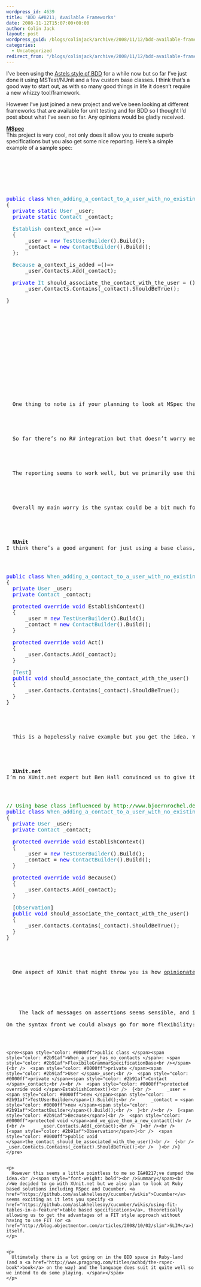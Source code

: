 ```yaml
---
wordpress_id: 4639
title: 'BDD &#8211; Available Frameworks'
date: 2008-11-12T15:07:00+00:00
author: Colin Jack
layout: post
wordpress_guid: /blogs/colinjack/archive/2008/11/12/bdd-available-frameworks.aspx
categories:
  - Uncategorized
redirect_from: "/blogs/colinjack/archive/2008/11/12/bdd-available-frameworks.aspx/"
---
```

I&#8217;ve been using the [Astels style of BDD](http://blog.daveastels.com/files/BDD_Intro.pdf) for a while now but so far I&#8217;ve just done it using MSTest/NUnit and a few custom base classes. I think that&#8217;s a good way to start out, as with so many good things in life it doesn&#8217;t require a new whizzy tool/framework.

However I&#8217;ve just joined a new project and we&#8217;ve been looking at different frameworks that are available for unit testing and for BDD so I thought I&#8217;d post about what I&#8217;ve seen so far. Any opinions would be gladly received.

[<span style="font-weight: bold">MSpec</span>](http://codebetter.com/blogs/aaron.jensen/archive/2008/05/08/introducing-machine-specifications-or-mspec-for-short.aspx)  
This project is very cool, not only does it allow you to create superb specifications but you also get some nice reporting. Here&#8217;s a simple example of a sample spec:

<pre><p>
  &nbsp;
</p>

<pre><span style="color: #0000ff">public class </span><span style="color: #2b91af">When_adding_a_contact_to_a_user_with_no_existing_contacts<br /></span>{<br />  <span style="color: #0000ff">private static </span><span style="color: #2b91af">User </span>_user;<br />  <span style="color: #0000ff">private static </span><span style="color: #2b91af">Contact </span>_contact;<br /><br />  <span style="color: #2b91af">Establish </span>context_once =()=&gt;<br />  {<br />      _user = <span style="color: #0000ff">new </span><span style="color: #2b91af">TestUserBuilder</span>().Build();<br />      _contact = <span style="color: #0000ff">new </span><span style="color: #2b91af">ContactBuilder</span>().Build();<br />  };<br /><br />  <span style="color: #2b91af">Because </span>a_context_is_added =()=&gt;<br />      _user.Contacts.Add(_contact);<br /><br />  <span style="color: #0000ff">private </span><span style="color: #2b91af">It </span>should_associate_the_contact_with_the_user = () =&gt;<br />      _user.Contacts.Contains(_contact).ShouldBeTrue();<br />                                                           <br />}</pre>


<p>
  <a href="http://11011.net/software/vspaste"></a>
</p>


<p>
  &nbsp;
</p>


<p>
  One thing to note is if your planning to look at MSpec then you&#8217;ll probably want to download the <a href="http://codebetter.com/blogs/aaron.jensen/archive/2008/10/22/machine-has-moved.aspx">Machine codebase</a> since there aren&#8217;t many examples of using <a href="http://codebetter.com/blogs/aaron.jensen/archive/2008/05/08/introducing-machine-specifications-or-mspec-for-short.aspx">MSpec</a> on the Web the examples with Machine are a good starting point.
</p>


<p>
  So far there&#8217;s no R# integration but that doesn&#8217;t worry me at all as if needed it will come and this is still a very early version. 
</p>


<p>
  The reporting seems to work well, but we primarily use this style for unit/integration tests and so we are unlikely to present the reports outside the development team. Having said that <a href="http://codebetter.com/blogs/aaron.jensen/archive/2008/10/19/bdd-consider-your-audience.aspx">Aaron pointed out</a> that they can be useful within the development team, which makes a lot of sense.
</p>


<p>
  Overall my main worry is the syntax could be a bit much for some people, in particular if you go for the compact style:
</p>


<p>
  <span style="font-weight: bold">NUnit</span><br />I think there&#8217;s a good argument for just using a base class, especially when you are getting going with the approach: 
</p>


<pre><span style="color: #0000ff">public class </span><span style="color: #2b91af">When_adding_a_contact_to_a_user_with_no_existing_contacts </span>: <span style="color: #2b91af">SpecificationBaseNUnit<br /></span>{<br />  <span style="color: #0000ff">private </span><span style="color: #2b91af">User </span>_user;<br />  <span style="color: #0000ff">private </span><span style="color: #2b91af">Contact </span>_contact;<br /><br />  <span style="color: #0000ff">protected override void </span>EstablishContext()<br />  {<br />      _user = <span style="color: #0000ff">new </span><span style="color: #2b91af">TestUserBuilder</span>().Build();<br />      _contact = <span style="color: #0000ff">new </span><span style="color: #2b91af">ContactBuilder</span>().Build();<br />  }<br /><br />  <span style="color: #0000ff">protected override void </span>Act()<br />  {<br />      _user.Contacts.Add(_contact);<br />  }<br /><br />  [<span style="color: #2b91af">Test</span>]<br />  <span style="color: #0000ff">public void </span>should_associate_the_contact_with_the_user()<br />  {<br />      _user.Contacts.Contains(_contact).ShouldBeTrue();<br />  }<br />}</pre>


<p>
  This is a hopelessly naive example but you get the idea. You lose some of the syntax niceness, suddenly the specs themselves take up multiple lines because of all the curlies. You&#8217;ve also lost reporting, unless you put in some work yourself. However it is a little easier to understand and when introducing TDD/BDD that could be important.
</p>


<p>
  <span style="font-weight: bold">XUnit.net</span><br />I&#8217;m no XUnit.net expert but Ben Hall convinced us to give it a shot by recommending it and it is very nice. You can read about an approach that works <a href="http://www.bjoernrochel.de/2008/10/04/introducing-xunitbddextensions/">here</a>. If you use the specification base class described in that post you might end up with this:
</p>


<pre><span style="color: #008000">// Using base class influenced by http://www.bjoernrochel.de/2008/10/04/introducing-xunitbddextensions/<br /></span><span style="color: #0000ff">public class </span><span style="color: #2b91af">When_adding_a_contact_to_a_user_with_no_existing_contacts </span>: <span style="color: #2b91af">SpecificationBase<br /></span>{<br />  <span style="color: #0000ff">private </span><span style="color: #2b91af">User </span>_user;<br />  <span style="color: #0000ff">private </span><span style="color: #2b91af">Contact </span>_contact;<br /><br />  <span style="color: #0000ff">protected override void </span>EstablishContext()<br />  {<br />      _user = <span style="color: #0000ff">new </span><span style="color: #2b91af">TestUserBuilder</span>().Build();<br />      _contact = <span style="color: #0000ff">new </span><span style="color: #2b91af">ContactBuilder</span>().Build();<br />  }<br /><br />  <span style="color: #0000ff">protected override void </span>Because()<br />  {<br />      _user.Contacts.Add(_contact);<br />  }<br /><br />  [<span style="color: #2b91af">Observation</span>]<br />  <span style="color: #0000ff">public void </span>should_associate_the_contact_with_the_user()<br />  {<br />      _user.Contacts.Contains(_contact).ShouldBeTrue();<br />  }<br />}</pre>


<p>
  One aspect of XUnit that might throw you is how <a href="http://www.codeplex.com/xunit/Wiki/View.aspx?title=Comparisons">opinionated</a> it is, which could be an advantage or a disadvantage. An example is that it&#8217;s aiming for each test to run in isolation, so the fixture class is re-created each time and if you really want to reuse the fixture you implement <span style="font-style: italic"><span class="codeInline">IUseFixture. </span></span><span><span class="codeInline">I guess this is a very safe approach because it means tests/specs are extremely unlikely to affect each other, but it actually seems over-kill if you&#8217;re using a style where the specification methods only assert (no side-effects).</p>
  
  
  <p>
    </span></span><span><span class="codeInline">The lack of messages on assertions seems sensible, and it is for small focused BDD specifications, but if you use it for integration testing you would want the option of adding a message in.</span></span><br /><span><span class="codeInline"><br />On the syntax front we could always go for more flexibility:</p>
    
    
    <pre><span style="color: #0000ff">public class </span><span style="color: #2b91af">When_a_user_has_no_contacts </span>: <span style="color: #2b91af">FlexibileGrammarSpecificationBase<br /></span>{<br />  <span style="color: #0000ff">private </span><span style="color: #2b91af">User </span>_user;<br />  <span style="color: #0000ff">private </span><span style="color: #2b91af">Contact </span>_contact;<br /><br />  <span style="color: #0000ff">protected override void </span>EstablishContext()<br />  {<br />      _user = <span style="color: #0000ff">new </span><span style="color: #2b91af">TestUserBuilder</span>().Build();<br />      _contact = <span style="color: #0000ff">new </span><span style="color: #2b91af">ContactBuilder</span>().Build();<br />  }<br /><br />  [<span style="color: #2b91af">Because</span>]<br />  <span style="color: #0000ff">protected void </span>and_we_give_them_a_new_contact()<br />  {<br />      _user.Contacts.Add(_contact);<br />  }<br /><br />  [<span style="color: #2b91af">Observation</span>]<br />  <span style="color: #0000ff">public void </span>the_contact_should_be_associated_with_the_user()<br />  {<br />      _user.Contacts.Contains(_contact).ShouldBeTrue();<br />  }<br />}</pre>
    
    
    <p>
      However this seems a little pointless to me so I&#8217;ve dumped the idea.<br /><span style="font-weight: bold"><br />Summary</span><br />We decided to go with XUnit.net but we also plan to look at Ruby based solutions including RSpec and Cucumber. <a href="https://github.com/aslakhellesoy/cucumber/wikis">Cucumber</a> seems exciting as it lets you specify <a href="https://github.com/aslakhellesoy/cucumber/wikis/using-fit-tables-in-a-feature">table based specifications</a>, theoretically allowing us to get the advantages of a FIT style approach without having to use FIT (or <a href="http://blog.objectmentor.com/articles/2008/10/02/slim">SLIM</a>) itself.
    </p>
    
    
    <p>
      Ultimately there is a lot going on in the BDD space in Ruby-land (and a <a href="http://www.pragprog.com/titles/achbd/the-rspec-book">book</a> on the way) and the language does suit it quite well so we intend to do some playing. </span></span>
    </p>